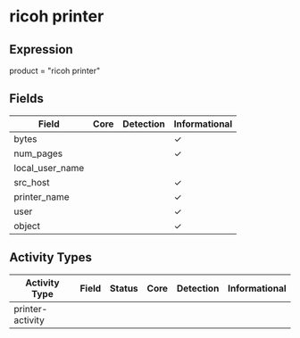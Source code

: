 ricoh printer
=============

Expression
----------

product = "ricoh printer"

Fields
------

| Field           | Core | Detection | Informational |
| --------------- | ---- | --------- | ------------- |
| bytes           |      |           | &#10003;      |
| num_pages       |      |           | &#10003;      |
| local_user_name |      |           |               |
| src_host        |      |           | &#10003;      |
| printer_name    |      |           | &#10003;      |
| user            |      |           | &#10003;      |
| object          |      |           | &#10003;      |

Activity Types
--------------

| Activity Type    | Field | Status | Core | Detection | Informational |
| ---------------- | ----- | ------ | ---- | --------- | ------------- |
| printer-activity |       |        |      |           |               |

